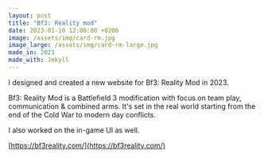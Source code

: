 ```yaml
---
layout: post
title: "Bf3: Reality mod"
date: 2023-01-10 12:00:00 +0200
image: /assets/img/card-rm.jpg
image_large: /assets/img/card-rm-large.jpg
made_in: 2023
made_with: Jekyll
---
```


I designed and created a new website for Bf3: Reality Mod in 2023. 

Bf3: Reality Mod is a Battlefield 3 modification with focus on team play, communication & combined arms. It's set in the real world starting from the end of the Cold War to modern day conflicts.

I also worked on the in-game UI as well.

[https://bf3reality.com/](https://bf3reality.com/)
